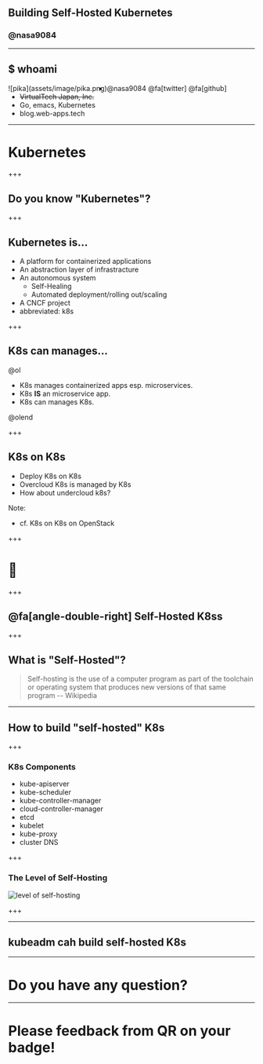 ## Building Self-Hosted Kubernetes
### @nasa9084

---

## $ whoami

<div style="float: left;">
![pika](assets/image/pika.png)
</div>

* @nasa9084 @fa[twitter] @fa[github]
* ~~VirtualTech Japan, Inc.~~
* Go, emacs, Kubernetes
* blog.web-apps.tech

---

# Kubernetes

+++

## Do you know "Kubernetes"?

+++

## Kubernetes is...

* A platform for containerized applications
* An abstraction layer of infrastracture
* An autonomous system
  * Self-Healing
  * Automated deployment/rolling out/scaling
* A CNCF project
* abbreviated: k8s

+++

## K8s can manages...

@ol

- K8s manages containerized apps esp. microservices.
- K8s **IS** an microservice app.
- K8s can manages K8s.

@olend

+++

## K8s on K8s

- Deploy K8s on K8s
- Overcloud K8s is managed by K8s
- How about undercloud k8s?

Note:
* cf. K8s on K8s on OpenStack

+++

# 🤔

+++

## @fa[angle-double-right] Self-Hosted K8ss

+++

## What is "Self-Hosted"?

> Self-hosting is the use of a computer program as part of the toolchain or operating system that produces new versions of that same program
-- Wikipedia



---

## How to build "self-hosted" K8s

+++

### K8s Components

* kube-apiserver
* kube-scheduler
* kube-controller-manager
* cloud-controller-manager
* etcd
* kubelet
* kube-proxy
* cluster DNS

+++

### The Level of Self-Hosting

![level of self-hosting](assets/image/level_of_self-hosting.png)

+++



---

## kubeadm cah build self-hosted K8s

---

# Do you have any question?

---

# Please feedback from QR on your badge!
